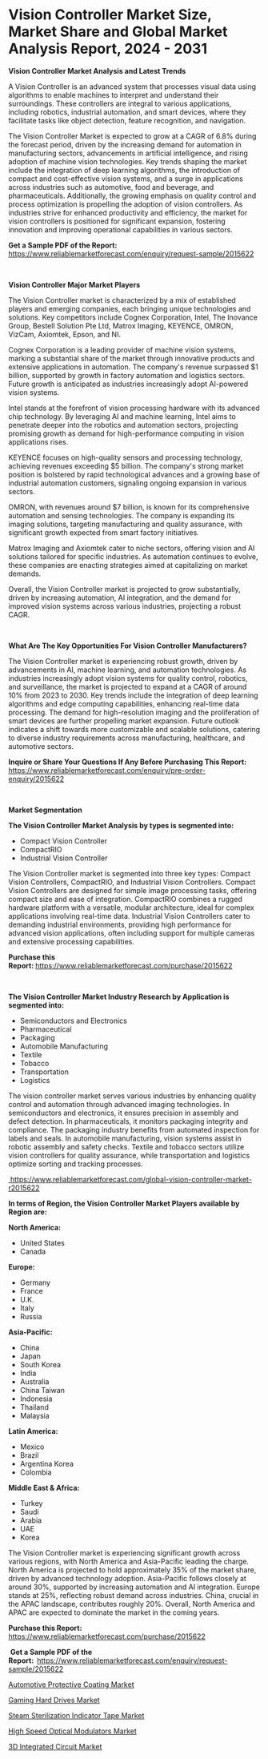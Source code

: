 <p><h1>Vision Controller Market Size, Market Share and Global Market Analysis Report, 2024 - 2031</h1></p><p><strong>Vision Controller Market Analysis and Latest Trends</strong></p>
<p><p>A Vision Controller is an advanced system that processes visual data using algorithms to enable machines to interpret and understand their surroundings. These controllers are integral to various applications, including robotics, industrial automation, and smart devices, where they facilitate tasks like object detection, feature recognition, and navigation. </p><p>The Vision Controller Market is expected to grow at a CAGR of 6.8% during the forecast period, driven by the increasing demand for automation in manufacturing sectors, advancements in artificial intelligence, and rising adoption of machine vision technologies. Key trends shaping the market include the integration of deep learning algorithms, the introduction of compact and cost-effective vision systems, and a surge in applications across industries such as automotive, food and beverage, and pharmaceuticals. Additionally, the growing emphasis on quality control and process optimization is propelling the adoption of vision controllers. As industries strive for enhanced productivity and efficiency, the market for vision controllers is positioned for significant expansion, fostering innovation and improving operational capabilities in various sectors.</p></p>
<p><strong>Get a Sample PDF of the Report:&nbsp;</strong> <a href="https://www.reliablemarketforecast.com/enquiry/request-sample/2015622?utm_campaign=1082&utm_medium=2&utm_source=Github&utm_content=ia&utm_term=27102024&utm_id=vision-controller">https://www.reliablemarketforecast.com/enquiry/request-sample/2015622</a></p>
<p>&nbsp;</p>
<p><strong>Vision Controller Major Market Players</strong></p>
<p><p>The Vision Controller market is characterized by a mix of established players and emerging companies, each bringing unique technologies and solutions. Key competitors include Cognex Corporation, Intel, The Inovance Group, Bestell Solution Pte Ltd, Matrox Imaging, KEYENCE, OMRON, VizCam, Axiomtek, Epson, and NI.</p><p>Cognex Corporation is a leading provider of machine vision systems, marking a substantial share of the market through innovative products and extensive applications in automation. The company's revenue surpassed $1 billion, supported by growth in factory automation and logistics sectors. Future growth is anticipated as industries increasingly adopt AI-powered vision systems.</p><p>Intel stands at the forefront of vision processing hardware with its advanced chip technology. By leveraging AI and machine learning, Intel aims to penetrate deeper into the robotics and automation sectors, projecting promising growth as demand for high-performance computing in vision applications rises.</p><p>KEYENCE focuses on high-quality sensors and processing technology, achieving revenues exceeding $5 billion. The company's strong market position is bolstered by rapid technological advances and a growing base of industrial automation customers, signaling ongoing expansion in various sectors.</p><p>OMRON, with revenues around $7 billion, is known for its comprehensive automation and sensing technologies. The company is expanding its imaging solutions, targeting manufacturing and quality assurance, with significant growth expected from smart factory initiatives.</p><p>Matrox Imaging and Axiomtek cater to niche sectors, offering vision and AI solutions tailored for specific industries. As automation continues to evolve, these companies are enacting strategies aimed at capitalizing on market demands.</p><p>Overall, the Vision Controller market is projected to grow substantially, driven by increasing automation, AI integration, and the demand for improved vision systems across various industries, projecting a robust CAGR.</p></p>
<p>&nbsp;</p>
<p><strong>What Are The Key Opportunities For Vision Controller Manufacturers?</strong></p>
<p><p>The Vision Controller market is experiencing robust growth, driven by advancements in AI, machine learning, and automation technologies. As industries increasingly adopt vision systems for quality control, robotics, and surveillance, the market is projected to expand at a CAGR of around 10% from 2023 to 2030. Key trends include the integration of deep learning algorithms and edge computing capabilities, enhancing real-time data processing. The demand for high-resolution imaging and the proliferation of smart devices are further propelling market expansion. Future outlook indicates a shift towards more customizable and scalable solutions, catering to diverse industry requirements across manufacturing, healthcare, and automotive sectors.</p></p>
<p><strong>Inquire or Share Your Questions If Any Before Purchasing This Report:</strong> <a href="https://www.reliablemarketforecast.com/enquiry/pre-order-enquiry/2015622?utm_campaign=1082&utm_medium=2&utm_source=Github&utm_content=ia&utm_term=27102024&utm_id=vision-controller">https://www.reliablemarketforecast.com/enquiry/pre-order-enquiry/2015622</a></p>
<p>&nbsp;</p>
<p><strong>Market Segmentation</strong></p>
<p><strong>The Vision Controller Market Analysis by types is segmented into:</strong></p>
<p><ul><li>Compact Vision Controller</li><li>CompactRIO</li><li>Industrial Vision Controller</li></ul></p>
<p><p>The Vision Controller market is segmented into three key types: Compact Vision Controllers, CompactRIO, and Industrial Vision Controllers. Compact Vision Controllers are designed for simple image processing tasks, offering compact size and ease of integration. CompactRIO combines a rugged hardware platform with a versatile, modular architecture, ideal for complex applications involving real-time data. Industrial Vision Controllers cater to demanding industrial environments, providing high performance for advanced vision applications, often including support for multiple cameras and extensive processing capabilities.</p></p>
<p><strong>Purchase this Report:&nbsp;</strong><a href="https://www.reliablemarketforecast.com/purchase/2015622?utm_campaign=1082&utm_medium=2&utm_source=Github&utm_content=ia&utm_term=27102024&utm_id=vision-controller">https://www.reliablemarketforecast.com/purchase/2015622</a></p>
<p>&nbsp;</p>
<p><strong>The Vision Controller Market Industry Research by Application is segmented into:</strong></p>
<p><ul><li>Semiconductors and Electronics</li><li>Pharmaceutical</li><li>Packaging</li><li>Automobile Manufacturing</li><li>Textile</li><li>Tobacco</li><li>Transportation</li><li>Logistics</li></ul></p>
<p><p>The vision controller market serves various industries by enhancing quality control and automation through advanced imaging technologies. In semiconductors and electronics, it ensures precision in assembly and defect detection. In pharmaceuticals, it monitors packaging integrity and compliance. The packaging industry benefits from automated inspection for labels and seals. In automobile manufacturing, vision systems assist in robotic assembly and safety checks. Textile and tobacco sectors utilize vision controllers for quality assurance, while transportation and logistics optimize sorting and tracking processes.</p></p>
<p><a href="https://www.reliablemarketforecast.com/global-vision-controller-market-r2015622?utm_campaign=1082&utm_medium=2&utm_source=Github&utm_content=ia&utm_term=27102024&utm_id=vision-controller">&nbsp;https://www.reliablemarketforecast.com/global-vision-controller-market-r2015622</a></p>
<p><strong>In terms of Region, the Vision Controller Market Players available by Region are:</strong></p>
<p>
    <p> <strong> North America: </strong>
        <ul>
            <li>United States</li>
            <li>Canada</li>
        </ul>
        </p> 
    <p> <strong> Europe: </strong>
        <ul>
            <li>Germany</li>
            <li>France</li>
            <li>U.K.</li>
            <li>Italy</li>
            <li>Russia</li>
        </ul>
        </p> 
    <p> <strong> Asia-Pacific: </strong>
        <ul>
            <li>China</li>
            <li>Japan</li>
            <li>South Korea</li>
            <li>India</li>
            <li>Australia</li>
            <li>China Taiwan</li>
            <li>Indonesia</li>
            <li>Thailand</li>
            <li>Malaysia</li>
        </ul>
        </p> 
    <p> <strong> Latin America: </strong>
        <ul>
            <li>Mexico</li>
            <li>Brazil</li>
            <li>Argentina Korea</li>
            <li>Colombia</li>
        </ul>
        </p> 
    <p> <strong> Middle East & Africa: </strong>
        <ul>
            <li>Turkey</li>
            <li>Saudi</li>
            <li>Arabia</li>
            <li>UAE</li>
            <li>Korea</li>
        </ul>
    </p>
    </p>
<p><p>The Vision Controller market is experiencing significant growth across various regions, with North America and Asia-Pacific leading the charge. North America is projected to hold approximately 35% of the market share, driven by advanced technology adoption. Asia-Pacific follows closely at around 30%, supported by increasing automation and AI integration. Europe stands at 25%, reflecting robust demand across industries. China, crucial in the APAC landscape, contributes roughly 20%. Overall, North America and APAC are expected to dominate the market in the coming years.</p></p>
<p><strong>Purchase this Report: </strong><a href="https://www.reliablemarketforecast.com/purchase/2015622?utm_campaign=1082&utm_medium=2&utm_source=Github&utm_content=ia&utm_term=27102024&utm_id=vision-controller">https://www.reliablemarketforecast.com/purchase/2015622</a></p>
<p>&nbsp;<strong>Get a Sample PDF of the Report:&nbsp;&nbsp;</strong><a href="https://www.reliablemarketforecast.com/enquiry/request-sample/2015622?utm_campaign=1082&utm_medium=2&utm_source=Github&utm_content=ia&utm_term=27102024&utm_id=vision-controller">https://www.reliablemarketforecast.com/enquiry/request-sample/2015622</a></p>
<p><strong></strong></p>
<p><p><a href="https://www.linkedin.com/pulse/automotive-protective-coating-market-global-insights-sales-utc3f?utm_campaign=1082&utm_medium=2&utm_source=Github&utm_content=ia&utm_term=27102024&utm_id=vision-controller">Automotive Protective Coating Market</a></p><p><a href="https://www.linkedin.com/pulse/emerging-trends-gaming-hard-drives-market-global-outlook-future-s5qef?utm_campaign=1082&utm_medium=2&utm_source=Github&utm_content=ia&utm_term=27102024&utm_id=vision-controller">Gaming Hard Drives Market</a></p><p><a href="https://www.linkedin.com/pulse/steam-sterilization-indicator-tape-market-overview-regional-outlook-nzd6f?utm_campaign=1082&utm_medium=2&utm_source=Github&utm_content=ia&utm_term=27102024&utm_id=vision-controller">Steam Sterilization Indicator Tape Market</a></p><p><a href="https://github.com/judesaxav/Market-Research-Report-List-1/blob/main/high-speed-optical-modulators-market.md?utm_campaign=1082&utm_medium=2&utm_source=Github&utm_content=ia&utm_term=27102024&utm_id=vision-controller">High Speed Optical Modulators Market</a></p><p><a href="https://github.com/marcouhbmammoc/Market-Research-Report-List-1/blob/main/3d-integrated-circuit-market.md?utm_campaign=1082&utm_medium=2&utm_source=Github&utm_content=ia&utm_term=27102024&utm_id=vision-controller">3D Integrated Circuit Market</a></p></p>